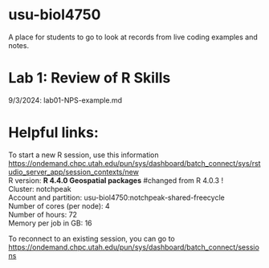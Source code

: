 # usu-biol4750
A place for students to go to look at records from live coding examples and notes.

# Lab 1: Review of R Skills
9/3/2024: lab01-NPS-example.md





# Helpful links:
To start a new R session, use this information <https://ondemand.chpc.utah.edu/pun/sys/dashboard/batch_connect/sys/rstudio_server_app/session_contexts/new>  
    R version: **R 4.4.0 Geospatial packages** #changed from R 4.0.3 !    
    Cluster: notchpeak  
    Account and partition: usu-biol4750:notchpeak-shared-freecycle   
    Number of cores (per node): 4   
    Number of hours: 72  
    Memory per job in GB: 16  

To reconnect to an existing session, you can go to <https://ondemand.chpc.utah.edu/pun/sys/dashboard/batch_connect/sessions>
